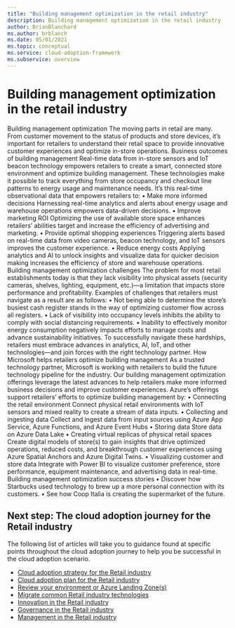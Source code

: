 ```yaml
---
title: "Building management optimization in the retail industry"
description: Building management optimization in the retail industry
author: BrianBlanchard
ms.author: brblanch
ms.date: 05/01/2021
ms.topic: conceptual
ms.service: cloud-adoption-framework
ms.subservice: overview
---
```


# Building management optimization in the retail industry

Building management optimization
The moving parts in retail are many. From customer movement to the status of products and store devices, it’s important for retailers to understand their retail space to provide innovative customer experiences and optimize in-store operations. 
Business outcomes of building management
Real-time data from in-store sensors and IoT beacon technology empowers retailers to create a smart, connected store environment and optimize building management. These technologies make it possible to track everything from store occupancy and checkout line patterns to energy usage and maintenance needs. 
It’s this real-time observational data that empowers retailers to: 
•	Make more informed decisions 
Harnessing real-time analytics and alerts about energy usage and warehouse operations empowers data-driven decisions.
•	Improve marketing ROI 
Optimizing the use of available store space enhances retailers’ abilities target and increase the efficiency of advertising and marketing. 
•	Provide optimal shopping experiences 
Triggering alerts based on real-time data from video cameras, beacon technology, and IoT sensors improves the customer experience.
•	Reduce energy costs 
Applying analytics and AI to unlock insights and visualize data for quicker decision making increases the efficiency of store and warehouse operations. 
Building management optimization challenges 
The problem for most retail establishments today is that they lack visibility into physical assets (security cameras, shelves, lighting, equipment, etc.)—a limitation that impacts store performance and profitability. 
Examples of challenges that retailers must navigate as a result are as follows:
•	Not being able to determine the store’s busiest cash register stands in the way of optimizing customer flow across all registers.
•	Lack of visibility into occupancy levels inhibits the ability to comply with social distancing requirements.
•	Inability to effectively monitor energy consumption negatively impacts efforts to manage costs and advance sustainability initiatives. 
To successfully navigate these hardships, retailers must embrace advances in analytics, AI, IoT, and other technologies—and join forces with the right technology partner.
How Microsoft helps retailers optimize building management
As a trusted technology partner, Microsoft is working with retailers to build the future technology pipeline for the industry. Our building management optimization offerings leverage the latest advances to help retailers make more informed business decisions and improve customer experiences.
Azure’s offerings support retailers’ efforts to optimize building management by:
•	Connecting the retail environment
Connect physical retail environments with IoT sensors and mixed reality to create a stream of data inputs.
•	Collecting and ingesting data
Collect and ingest data from input sources using Azure App Service, Azure Functions, and Azure Event Hubs
•	Storing data
Store data on Azure Data Lake
•	Creating virtual replicas of physical retail spaces
Create digital models of store(s) to gain insights that drive optimized operations, reduced costs, and breakthrough customer experiences using Azure Spatial Anchors and Azure Digital Twins.
•	Visualizing customer and store data
Integrate with Power BI to visualize customer preference, store performance, equipment maintenance, and advertising data in real-time.
Building management optimization success stories
•	Discover how Starbucks used technology to brew up a more personal connection with its customers. 
•	See how Coop Italia is creating the supermarket of the future. 


## Next step: The cloud adoption journey for the Retail industry

The following list of articles will take you to guidance found at specific points throughout the cloud adoption journey to help you be successful in the cloud adoption scenario.

- [Cloud adoption strategy for the Retail industry](./strategy.md)
- [Cloud adoption plan for the Retail industry](./plan.md)
- [Review your environment or Azure Landing Zone(s)](./ready.md)
- [Migrate common Retail industry technologies](./migrate.md)
- [Innovation in the Retail industry](./innovate.md)
- [Governance in the Retail industry](./govern.md)
- [Management in the Retail industry](./manage.md)
